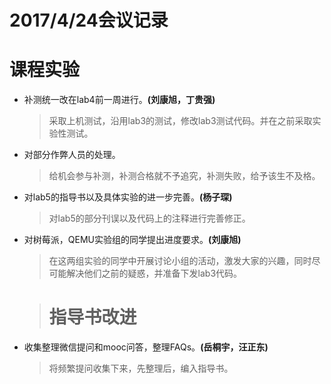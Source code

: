 # 2017/4/24会议记录

# 课程实验

- 补测统一改在lab4前一周进行。**(刘康旭，丁贵强)**

  > 采取上机测试，沿用lab3的测试，修改lab3测试代码。并在之前采取实验性测试。

- 对部分作弊人员的处理。

  > 给机会参与补测，补测合格就不予追究，补测失败，给予该生不及格。

- 对lab5的指导书以及具体实验的进一步完善。**(杨子琛)**

  > 对lab5的部分刊误以及代码上的注释进行完善修正。

- 对树莓派，QEMU实验组的同学提出进度要求。**(刘康旭)**

  > 在这两组实验的同学中开展讨论小组的活动，激发大家的兴趣，同时尽可能解决他们之前的疑惑，并准备下发lab3代码。

  > # 指导书改进

- 收集整理微信提问和mooc问答，整理FAQs。**(岳桐宇，汪正东)**

  > 将频繁提问收集下来，先整理后，编入指导书。
